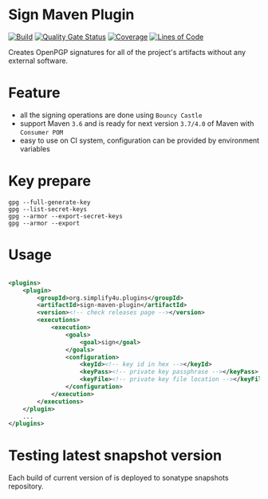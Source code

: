 # Sign Maven Plugin 
[![Build](https://github.com/s4u/sign-maven-plugin/workflows/Build/badge.svg)](https://github.com/s4u/sign-maven-plugin/actions?query=workflow%3ABuild)
[![Quality Gate Status](https://sonarcloud.io/api/project_badges/measure?project=org.simplify4u.plugins%3Asign-maven-plugin&metric=alert_status)](https://sonarcloud.io/dashboard?id=org.simplify4u.plugins%3Asign-maven-plugin)
[![Coverage](https://sonarcloud.io/api/project_badges/measure?project=org.simplify4u.plugins%3Asign-maven-plugin&metric=coverage)](https://sonarcloud.io/dashboard?id=org.simplify4u.plugins%3Asign-maven-plugin)
[![Lines of Code](https://sonarcloud.io/api/project_badges/measure?project=org.simplify4u.plugins%3Asign-maven-plugin&metric=ncloc)](https://sonarcloud.io/dashboard?id=org.simplify4u.plugins%3Asign-maven-plugin)

Creates OpenPGP signatures for all of the project's artifacts
without any external software.

# Feature 

 - all the signing operations are done using `Bouncy Castle`
 - support Maven `3.6` and is ready for next version `3.7/4.0` of Maven  with `Consumer POM`
 - easy to use on CI system, configuration can be provided by environment variables 

# Key prepare

    gpg --full-generate-key
    gpg --list-secret-keys
    gpg --armor --export-secret-keys
    gpg --armor --export 

# Usage
```xml

<plugins>
    <plugin>
        <groupId>org.simplify4u.plugins</groupId>
        <artifactId>sign-maven-plugin</artifactId>
        <version><!-- check releases page --></version>
        <executions>
            <execution>
                <goals>
                    <goal>sign</goal>
                </goals>
                <configuration>
                    <keyId><!-- key id in hex --></keyId>
                    <keyPass><!-- private key passphrase --></keyPass>
                    <keyFile><!-- private key file location --></keyFile>
                </configuration>
            </execution>
        </executions>
    </plugin>
    ...
</plugins>
```
# Testing latest snapshot version

Each build of current version of is deployed to sonatype snapshots repository.
